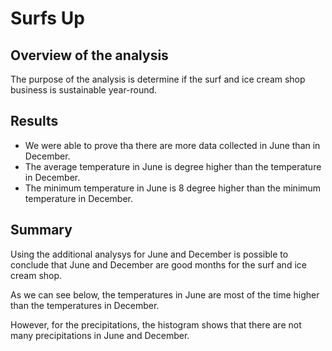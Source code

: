 # Surfs Up

## Overview of the analysis

The purpose of the analysis is determine if the surf and ice cream shop business is sustainable year-round.

## Results

- We were able to prove tha there are more data collected in June than in December.
- The average temperature in June is degree higher than the temperature in December.
- The minimum temperature in June is 8 degree higher than the minimum temperature in December.


## Summary

Using the additional analysys for June and December is possible to conclude that June and December are good months for the surf and ice cream shop.

As we can see below, the temperatures in June are most of the time higher than the temperatures in December.


However, for the precipitations, the histogram shows that there are not many precipitations in June and December.

